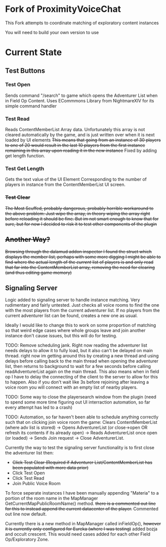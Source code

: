 # Fork of ProximityVoiceChat

This Fork attempts to coordinate matching of exploratory content instances

You will need to build your own version to use

# Current State

## Test Buttons

### Test Open
Sends command "/search" to game which opens the Adventurer List when in Field Op Content. 
Uses ECommmons Library from NightmareXIV for its simple command handler

### Test Read
Reads ContentMemberList Array data. Unfortunately this array is not cleared automatically by the game, and is just written over when it is next loaded by UI elements
~~This means that going from an instance of 30 players to one of 20 would result in the last 10 players from the first instance remaining in this array upon reading it in the new instance~~
Fixed by adding get length function.

### Test Get Length
Gets the text value of the UI Element Corresponding to the number of players in instance from the ContentMemberList UI screen.

### ~~Test Clear~~
~~The Most Scuffed, probably dangerous, probably horrible workaround to the above problem: Just wipe the array,
in theory wiping the array right before reloading it should be fine. But im not smart enough to know that for sure, but for now I decided to risk it to test other components of the plugin~~

## ~~Another Way?~~
~~Browsing through the dalamud addon inspector I found the struct which displays the member list, perhaps with some more digging I might be able to find where the actual length of the *current* list of players is and only read that far into the ContentMemberList array, removing the need for clearing (and thus editing game memory)~~

## Signaling Server

Logic added to signaling server to handle instance matching. Very rudimentary and fairly untested. Just checks all voice rooms to find the one with the most players from the current adventurer list. If no players from the current adventurer list can be found, creates a new one as usual.

Ideally I would like to change this to work on some proportion of matching so that weird edge cases where whole groups leave and join another instance don't cause issues, but this will do for testing.

TODO: Remove scheduling jank. Right now reading the adventurer list needs delays to allow it to fully load, but it also can't be delayed on main thread. right now im getting around this by creating a new thread and using delays before calling back to the main thread when opening the adventurer list, then returns to background to wait for a few seconds before calling readAdventurerList again on the main thread. This also means when in field op I have to delay the connecting of the client to the server to allow for this to happen. Also if you don't wait like 3s before rejoining after leaving a voice room you will connect with an empty list of nearby players.

TODO: Some way to close the playersearch window from the plugin (need to spend some more time figuring out UI interraction automation, so far every attempt has led to a crash)

TODO: Automation, so far haven't been able to schedule anything correctly such that on clicking join voice room the game: Clears ContentMemberList (where adv list is stored) -> Opens AdventurerList (or close->open OR refresh its contents if its already open) -> Reads AdventurerList once open (or loaded) -> Sends Join request -> Close AdventurerList.

Currently the way to test the signaling server functionality is to first close the adventurer list then:
- ~~Click Test Clear (Required if Adventurer List/ContentMemberList has been populated with more data prior)~~
- Click Test Open
- Click Test Read
- Join Public Voice Room

To force seperate instances I have been manually appending "Materia" to a portion of the room name in the MapManager GetCurrentMapPublicRoomName() method. ~~there is a commented out line for this to instead append the current datacenter of the player.~~ Commented out line now default.

Currently there is a new method in MapManager called inFieldOp(), ~~however it is currently only configured for Eureka (where I was testing)~~ added bozja and occult crescent. This would need cases added for each other Field Op/Exploratory Zone.
